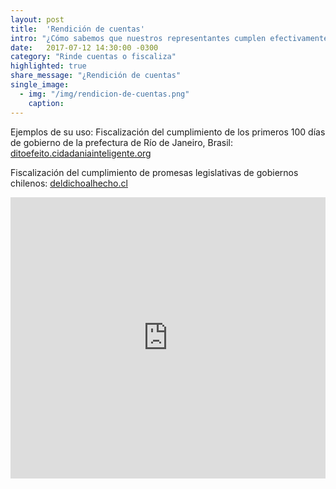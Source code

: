 ```yaml
---
layout: post
title:  'Rendición de cuentas'
intro: "¿Cómo sabemos que nuestros representantes cumplen efectivamente lo que prometen? Nuestra plataforma de rendición de cuentas muestra de forma amigable el porcentaje de cumplimiento de un proyecto, ya sea para rendir cuentas de manera voluntaria o para exponer el avance de las promesas de otros."
date:   2017-07-12 14:30:00 -0300
category: "Rinde cuentas o fiscaliza"
highlighted: true
share_message: "¿Rendición de cuentas"
single_image:
  - img: "/img/rendicion-de-cuentas.png"
    caption:
---
```


Ejemplos de su uso: Fiscalización del cumplimiento de los primeros 100 días de gobierno de la prefectura de Río de Janeiro, Brasil: [ditoefeito.cidadaniainteligente.org](https://ditoefeito.cidadaniainteligente.org/)

Fiscalización del cumplimiento de promesas legislativas de gobiernos chilenos: [deldichoalhecho.cl](https://deldichoalhecho.cl/)

<iframe width="100%" height="450" src="https://www.youtube.com/embed/ntAyD1bU6bU?rel=0&amp;showinfo=0" frameborder="0" allow="autoplay; encrypted-media" allowfullscreen></iframe>
